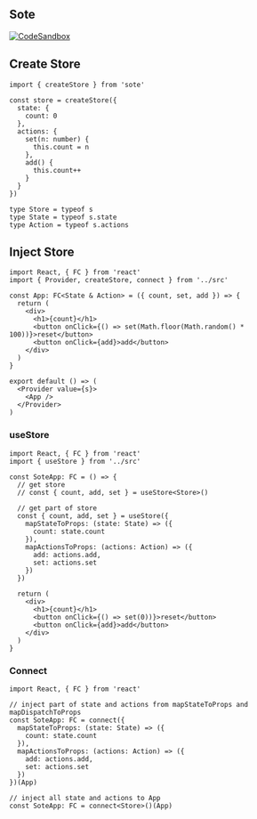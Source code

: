 ## Sote

[![CodeSandbox](https://img.shields.io/badge/Codesandbox-040404?style=for-the-badge&logo=codesandbox&logoColor=DBDBDB)](https://codesandbox.io/embed/nifty-sun-kenq35?theme=light)

## Create Store

```tsx
import { createStore } from 'sote'

const store = createStore({
  state: {
    count: 0
  },
  actions: {
    set(n: number) {
      this.count = n
    },
    add() {
      this.count++
    }
  }
})

type Store = typeof s
type State = typeof s.state
type Action = typeof s.actions
```

## Inject Store

```tsx
import React, { FC } from 'react'
import { Provider, createStore, connect } from '../src'

const App: FC<State & Action> = ({ count, set, add }) => {
  return (
    <div>
      <h1>{count}</h1>
      <button onClick={() => set(Math.floor(Math.random() * 100))}>reset</button>
      <button onClick={add}>add</button>
    </div>
  )
}

export default () => (
  <Provider value={s}>
    <App />
  </Provider>
)
```

### useStore

```tsx
import React, { FC } from 'react'
import { useStore } from '../src'

const SoteApp: FC = () => {
  // get store
  // const { count, add, set } = useStore<Store>()

  // get part of store
  const { count, add, set } = useStore({
    mapStateToProps: (state: State) => ({
      count: state.count
    }),
    mapActionsToProps: (actions: Action) => ({
      add: actions.add,
      set: actions.set
    })
  })

  return (
    <div>
      <h1>{count}</h1>
      <button onClick={() => set(0))}>reset</button>
      <button onClick={add}>add</button>
    </div>
  )
}
```

### Connect

```tsx
import React, { FC } from 'react'

// inject part of state and actions from mapStateToProps and mapDispatchToProps
const SoteApp: FC = connect({
  mapStateToProps: (state: State) => ({
    count: state.count
  }),
  mapActionsToProps: (actions: Action) => ({
    add: actions.add,
    set: actions.set
  })
})(App)

// inject all state and actions to App
const SoteApp: FC = connect<Store>()(App)
```
